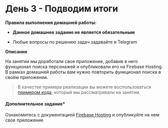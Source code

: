 # День 3 - Подводим итоги

**Правила выполнения домашней работы:**

- **Данное домашнее задание не является обязательным**

- Любые вопросы по решению задач задавайте в Telegram

**Описание**

На занятии мы доработали свое приложение, добавив в него функционал поиска персонажей и опубликовали его 
на Firebase Hosting. 
В рамках домашней работы вам нужно повторить функционал поиска в своем приложении.  

> В качестве примера реализации вы можете воспользоваться [примером кода](result), который мы рассматривали на занятии.


#### Дополнительное задание* 
Ознакомитесь с документацией  [Firebase Hosting]( https://firebase.google.com/docs/hosting) и опубликуйте на нем свое 
приложение 
